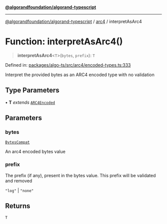 [**@algorandfoundation/algorand-typescript**](../../../README.md)

***

[@algorandfoundation/algorand-typescript](../../../README.md) / [arc4](../README.md) / interpretAsArc4

# Function: interpretAsArc4()

> **interpretAsArc4**\<`T`\>(`bytes`, `prefix`): `T`

Defined in: [packages/algo-ts/src/arc4/encoded-types.ts:333](https://github.com/algorandfoundation/puya-ts/blob/5bdb536fcbeffa6fe079b274d09cae785c8fb7b7/packages/algo-ts/src/arc4/encoded-types.ts#L333)

Interpret the provided bytes as an ARC4 encoded type with no validation

## Type Parameters

• **T** *extends* [`ARC4Encoded`](../classes/ARC4Encoded.md)

## Parameters

### bytes

[`BytesCompat`](../../../type-aliases/BytesCompat.md)

An arc4 encoded bytes value

### prefix

The prefix (if any), present in the bytes value. This prefix will be validated and removed

`"log"` | `"none"`

## Returns

`T`
